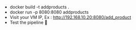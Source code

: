 - docker build -t addproducts .
- docker run -p 8080:8080 addproducts
- Visit your VM IP, Ex : http://192.168.10.20:8080/add_product
- Test the pipeline 💚